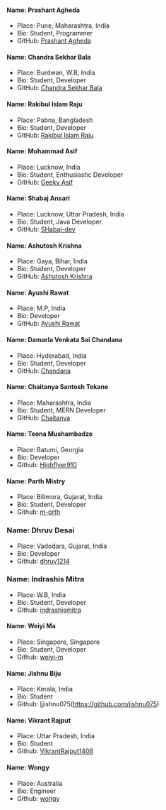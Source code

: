 #### Name: Prashant Agheda

- Place: Pune, Maharashtra, India
- Bio: Student, Programmer
- GitHub: [Prashant Agheda](https://github.com/prashant-agheda)

#### Name: Chandra Sekhar Bala

- Place: Burdwan, W.B, India
- Bio: Student, Developer
- GitHub: [Chandra Sekhar Bala](https://github.com/Chandra-Sekhar-Bala)

#### Name: Rakibul Islam Raju

- Place: Pabna, Bangladesh
- Bio: Student, Developer
- GitHub: [Rakibul Islam Raju](https://github.com/rakibul-islam-raju)

#### Name: Mohammad Asif

- Place: Lucknow, India
- Bio: Student, Enthusiastic Developer
- GitHub: [Geeky Asif](https://github.com/geekyasif)

#### Name: Shabaj Ansari

- Place: Lucknow, Uttar Pradesh, India
- Bio: Student, Java Developer.
- GitHub: [SHabaj-dev](https://github.com/SHabaj-dev)

#### Name: Ashutosh Krishna

- Place: Gaya, Bihar, India
- Bio: Student, Developer
- GitHub: [Ashutosh Krishna](https://github.com/ashutoshkrris)

#### Name: Ayushi Rawat

- Place: M.P, India
- Bio: Developer
- GitHub: [Ayushi Rawat](https://github.com/ayushi7rawat)

#### Name: Damarla Venkata Sai Chandana

- Place: Hyderabad, India
- Bio: Student, Developer
- GitHub: [Chandana](https://github.com/chandu6111)

#### Name: Chaitanya Santosh Tekane
- Place: Maharashtra, India
- Bio: Student, MERN Developer
- GitHub: [Chaitanya](https://github.com/chaitanyatekane)

#### Name: Teona Mushambadze
- Place: Batumi, Georgia
- Bio: Developer
- Github: [Highflyer910](https://github.com/highflyer910)

#### Name: Parth Mistry
- Place: Bilimora, Gujarat, India
- Bio: Student, Developer
- Github: [m-prth](https://github.com/m-prth)

### Name: Dhruv Desai
- Place: Vadodara, Gujarat, India
- Bio: Developer
- Github: [dhruv1214](https://github.com/dhruv1214)

### Name: Indrashis Mitra
- Place: W.B, India
- Bio: Student, Developer
- Github: [indrashismitra](https://github.com/indrashismitra)

#### Name: Weiyi Ma
- Place: Singapore, Singapore
- Bio: Student, Developer
- Github: [weiyi-m](https://github.com/weiyi-m)

#### Name: Jishnu Biju
- Place: Kerala, India
- Bio: Student
- Github: [jishnu075(https://github.com/jishnu075)

#### Name: Vikrant Rajput
- Place: Uttar Pradesh, India
- Bio: Student
- Github: [VikrantRajput1408](https://github.com/VikrantRajput1408)
#### Name: Wongy
- Place: Australia
- Bio: Engineer
- Github: [wongy](https://github.com/dwongdev)
